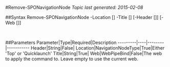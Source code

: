 #Remove-SPONavigationNode
*Topic last generated: 2015-02-08*


##Syntax
    Remove-SPONavigationNode -Location [<NavigationNodeType>] -Title [<String>] [-Header [<String>]] [-Web [<WebPipeBind>]]

&nbsp;

##Parameters
Parameter|Type|Required|Description
---------|----|--------|-----------
Header|String|False|
Location|NavigationNodeType|True|Either 'Top' or 'Quicklaunch'
Title|String|True|
Web|WebPipeBind|False|The web to apply the command to. Leave empty to use the current web.
